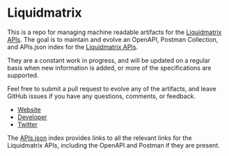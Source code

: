# LiquidmatrixThis is a repo for managing machine readable artifacts for the [Liquidmatrix APIs](https://www.liquidmatrix.org/blog/). The goal is to maintain and evolve an OpenAPI, Postman Collection, and APIs.json index for the [Liquidmatrix APIs](https://www.liquidmatrix.org/blog/).They are a constant work in progress, and will be updated on a regular basis when new information is added, or more of the specifications are supported.Feel free to submit a pull request to evolve any of the artifacts, and leave GitHub issues if you have any questions, comments, or feedback.- [Website](https://www.liquidmatrix.org/blog/)- [Developer](https://www.liquidmatrix.org/blog/)- [Twitter](https://twitter.com/liquidmatrix)The [APIs.json](https://github.com/api-evangelist/liquidmatrix/blob/master/apis.json) index provides links to all the relevant links for the Liquidmatrix APIs, including the OpenAPI and Postman if they are present.